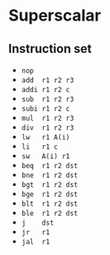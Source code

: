 # Superscalar

## Instruction set

- `nop`
- `add  r1 r2 r3`
- `addi r1 r2 c`
- `sub  r1 r2 r3`
- `subi r1 r2 c`
- `mul  r1 r2 r3`
- `div  r1 r2 r3`
- `lw   r1 A(i)`
- `li   r1 c`
- `sw   A(i) r1`
- `beq  r1 r2 dst`
- `bne  r1 r2 dst`
- `bgt  r1 r2 dst`
- `bge  r1 r2 dst`
- `blt  r1 r2 dst`
- `ble  r1 r2 dst`
- `j    dst`
- `jr   r1`
- `jal  r1`
